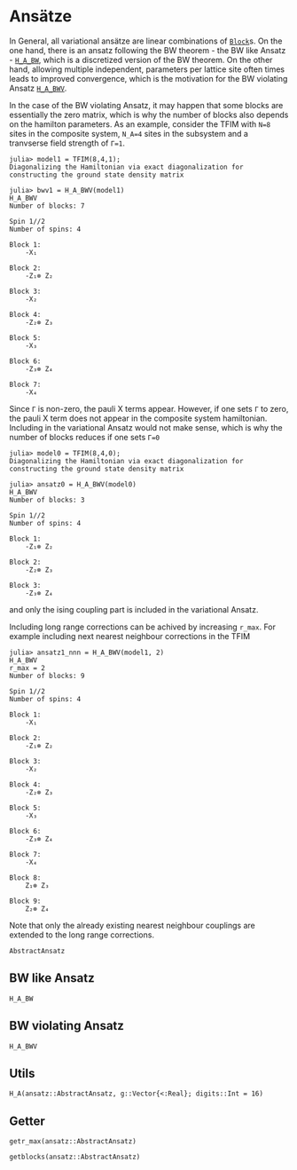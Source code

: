 # Ansätze

In General, all variational ansätze are linear combinations of [`Block`](@ref)s.
On the one hand, there is an ansatz following the BW theorem - the BW like Ansatz - [`H_A_BW`](@ref), which 
is a discretized version of the BW theorem. 
On the other hand, allowing multiple independent, parameters per lattice site often times leads to improved convergence, which
is the motivation for the BW violating Ansatz [`H_A_BWV`](@ref).  

In the case of the BW violating Ansatz, it may happen that some blocks are essentially the zero matrix,
which is why the number of blocks also depends on the hamilton parameters.
As an example, consider the TFIM with `N=8` sites in the composite system, `N_A=4` sites in the subsystem and a tranvserse field strength of
`Γ=1`. 
```jlcon 
julia> model1 = TFIM(8,4,1);
Diagonalizing the Hamiltonian via exact diagonalization for constructing the ground state density matrix

julia> bwv1 = H_A_BWV(model1)
H_A_BWV
Number of blocks: 7

Spin 1//2
Number of spins: 4

Block 1: 
	-X₁

Block 2: 
	-Z₁⊗ Z₂

Block 3: 
	-X₂

Block 4: 
	-Z₂⊗ Z₃

Block 5: 
	-X₃

Block 6: 
	-Z₃⊗ Z₄

Block 7: 
	-X₄
```

Since `Γ` is non-zero, the pauli X terms appear.
However, if one sets `Γ` to zero, the pauli X term does not appear in the composite system hamiltonian.
Including in the variational Ansatz would not make sense, which is why the number of blocks reduces if one sets `Γ=0`
```jlcon 
julia> model0 = TFIM(8,4,0);
Diagonalizing the Hamiltonian via exact diagonalization for constructing the ground state density matrix

julia> ansatz0 = H_A_BWV(model0)
H_A_BWV
Number of blocks: 3

Spin 1//2
Number of spins: 4

Block 1: 
	-Z₁⊗ Z₂

Block 2: 
	-Z₂⊗ Z₃

Block 3: 
	-Z₃⊗ Z₄
```
and only the ising coupling part is included in the variational Ansatz.

Including long range corrections can be achived by increasing `r_max`.
For example including next nearest neighbour corrections in the TFIM
```jlcon
julia> ansatz1_nnn = H_A_BWV(model1, 2)
H_A_BWV
r_max = 2
Number of blocks: 9

Spin 1//2
Number of spins: 4

Block 1: 
	-X₁

Block 2: 
	-Z₁⊗ Z₂

Block 3: 
	-X₂

Block 4: 
	-Z₂⊗ Z₃

Block 5: 
	-X₃

Block 6: 
	-Z₃⊗ Z₄

Block 7: 
	-X₄

Block 8: 
	Z₁⊗ Z₃

Block 9: 
	Z₂⊗ Z₄
```
Note that only the already existing nearest neighbour couplings are extended to the long range corrections.
```@docs
AbstractAnsatz
```
## BW like Ansatz  
```@docs
H_A_BW
```

## BW violating Ansatz 
```@docs
H_A_BWV
```

## Utils 
```@docs
H_A(ansatz::AbstractAnsatz, g::Vector{<:Real}; digits::Int = 16)
```

## Getter

```@docs 
getr_max(ansatz::AbstractAnsatz)
```
```@docs 
getblocks(ansatz::AbstractAnsatz)
```


